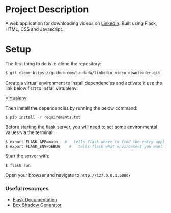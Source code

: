 #   Project Description

A web application for downloading videos on [LinkedIn](https://www.linkedin.com).
Built using Flask, HTML, CSS and Javascript.


# Setup

The first thing to do is to clone the repository:

```sh
$ git clone https://github.com/izudada/linkedin_video_downloader.git
```

Create a virtual environment to install dependencies and activate it use the link below first to install virtualenv:

[Virtualenv](https://izudada.medium.com/how-to-create-a-virtual-environment-in-python-a47f401506db)

Then install the dependencies by running the below command:

```sh
$ pip install -r requirements.txt
```

Before starting the flask server, you will need to set some environmental values via the terminal:

```sh
$ export FLASK_APP=main   #   tells flask where to find the entry application file
$ export FLASK_ENV=DEBUG    #   tells flask what environment you want to run or start
```

Start the server with:
```sh
$ flask run
```
Open your browser and navigate to `http://127.0.0.1:5000/`



### Useful resources

- [Flask Documentation](https://flask.palletsprojects.com/en/2.2.x)
- [Box Shadow Generator](https://getcssscan.com/css-box-shadow-examples)